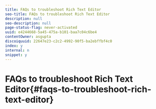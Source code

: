 ```yaml
---
title: FAQs to troubleshoot Rich Text Editor
seo-title: FAQs to troubleshoot Rich Text Editor
description: null
seo-description: null
page-status-flag: never-activated
uuid: e4244668-5a45-475a-b101-baa7c04c6be4
contentOwner: asgupta
discoiquuid: 22647e23-c2c2-4992-90f5-ba2ebffbf4c0
index: y
internal: n
snippet: y
---
```


# FAQs to troubleshoot Rich Text Editor{#faqs-to-troubleshoot-rich-text-editor}

